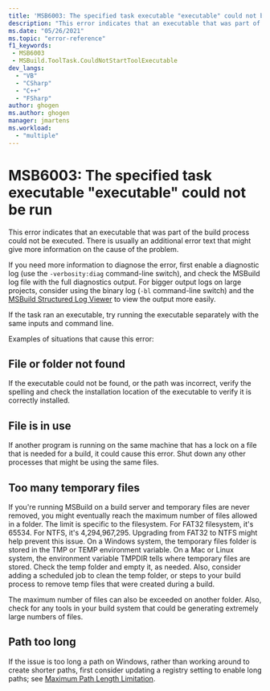 ```yaml
---
title: 'MSB6003: The specified task executable "executable" could not be run.'
description: "This error indicates that an executable that was part of the build process could not be executed. There is usually an additional error text that might give more information on the cause of the problem."
ms.date: "05/26/2021"
ms.topic: "error-reference"
f1_keywords:
 - MSB6003
 - MSBuild.ToolTask.CouldNotStartToolExecutable
dev_langs:
  - "VB"
  - "CSharp"
  - "C++"
  - "FSharp"
author: ghogen
ms.author: ghogen
manager: jmartens
ms.workload:
  - "multiple"
---
```

# MSB6003: The specified task executable "executable" could not be run

This error indicates that an executable that was part of the build process could not be executed. There is usually an additional error text that might give more information on the cause of the problem.

If you need more information to diagnose the error, first enable a diagnostic log (use the `-verbosity:diag` command-line switch), and check the MSBuild log file with the full diagnostics output. For bigger output logs on large projects, consider using the binary log (`-bl` command-line switch) and the [MSBuild Structured Log Viewer](https://msbuildlog.com/) to view the output more easily.

If the task ran an executable, try running the executable separately with the same inputs and command line.

Examples of situations that cause this error:

## File or folder not found

If the executable could not be found, or the path was incorrect, verify the spelling and check the installation location of the executable to verify it is correctly installed.

## File is in use

If another program is running on the same machine that has a lock on a file that is needed for a build, it could cause this error. Shut down any other processes that might be using the same files.

## Too many temporary files

If you're running MSBuild on a build server and temporary files are never removed, you might eventually reach the maximum number of files allowed in a folder. The limit is specific to the filesystem. For FAT32 filesystem, it's 65534. For NTFS, it's 4,294,967,295. Upgrading from FAT32 to NTFS might help prevent this issue. On a Windows system, the temporary files folder is stored in the TMP or TEMP environment variable. On a Mac or Linux system, the environment variable TMPDIR tells where temporary files are stored. Check the temp folder and empty it, as needed. Also, consider adding a scheduled job to clean the temp folder, or steps to your build process to remove temp files that were created during a build.

The maximum number of files can also be exceeded on another folder. Also, check for any tools in your build system that could be generating extremely large numbers of files.

## Path too long

If the issue is too long a path on Windows, rather than working around to create shorter paths, first consider updating a registry setting to enable long paths; see [Maximum Path Length Limitation](/windows/win32/fileio/maximum-file-path-limitation?tabs=cmd).
